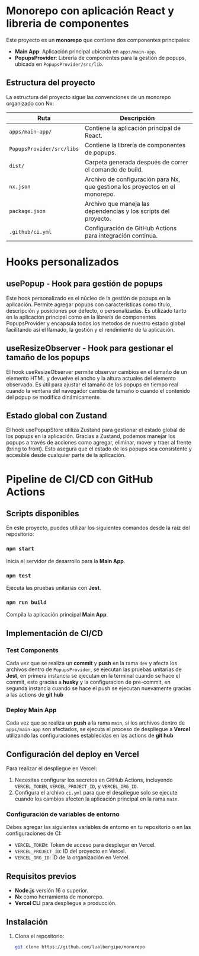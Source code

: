 # Monorepo con aplicación React y libreria de componentes

Este proyecto es un **monorepo** que contiene dos componentes principales:

- **Main App**: Aplicación principal ubicada en `apps/main-app`.
- **PopupsProvider**: Librería de componentes para la gestión de popups, ubicada en `PopupsProvider/src/lib`.

## Estructura del proyecto

La estructura del proyecto sigue las convenciones de un monorepo organizado con Nx:


| **Ruta**                | **Descripción**                                                                 |
|--------------------------|--------------------------------------------------------------------------------|
| `apps/main-app/`         | Contiene la aplicación principal de React.                                     |
| `PopupsProvider/src/libs`| Contiene la librería de componentes de popups.                                 |
| `dist/`                  | Carpeta generada después de correr el comando de build.                        |
| `nx.json`                | Archivo de configuración para Nx, que gestiona los proyectos en el monorepo.   |
| `package.json`           | Archivo que maneja las dependencias y los scripts del proyecto.                |
| `.github/ci.yml`         | Configuración de GitHub Actions para integración continua.                     |


# Hooks personalizados

## usePopup - Hook para gestión de popups
Este hook personalizado es el núcleo de la gestión de popups en la aplicación. Permite agregar popups con características como título, descripción y posiciones por defecto, o personalizadas. Es utilizado tanto en la aplicación principal como en la librería de componentes PopupsProvider y encapsula todos los metodos de nuestro estado global facilitando asi el llamado, la gestión y el rendimiento de la aplicación.

## useResizeObserver - Hook para gestionar el tamaño de los popups
El hook useResizeObserver permite observar cambios en el tamaño de un elemento HTML y devuelve el ancho y la altura actuales del elemento observado. Es útil para ajustar el tamaño de los popups en tiempo real cuando la ventana del navegador cambia de tamaño o cuando el contenido del popup se modifica dinámicamente.

## Estado global con Zustand
El hook usePopupStore utiliza Zustand para gestionar el estado global de los popups en la aplicación. Gracias a Zustand, podemos manejar los popups a través de acciones como agregar, eliminar, mover y traer al frente (bring to front). Esto asegura que el estado de los popups sea consistente y accesible desde cualquier parte de la aplicación.

# Pipeline de CI/CD con GitHub Actions

## Scripts disponibles

En este proyecto, puedes utilizar los siguientes comandos desde la raíz del repositorio:

### `npm start`
Inicia el servidor de desarrollo para la **Main App**.

### `npm test`
Ejecuta las pruebas unitarias con **Jest**.

### `npm run build`
Compila la aplicación principal **Main App**.


## Implementación de CI/CD

### Test Components
Cada vez que se realiza un **commit** y **push** en la rama `dev` y afecta los archivos dentro de `PopupsProvider`, se ejecutan las pruebas unitarias de **Jest**, en primera instancia se ejecutan en la terminal cuando se hace el commit, esto gracias a **husky** y la configuracion de pre-commit, en segunda instancia cuando se hace el push se ejecutan nuevamente gracias a las actions de **git hub**

### Deploy Main App
Cada vez que se realiza un **push** a la rama `main`, si los archivos dentro de `apps/main-app` son afectados, se ejecuta el proceso de despliegue a **Vercel** utilizando las configuraciones establecidas en las actions de **git hub**

## Configuración del deploy en Vercel

Para realizar el despliegue en Vercel:

1. Necesitas configurar los secretos en GitHub Actions, incluyendo `VERCEL_TOKEN`, `VERCEL_PROJECT_ID`, y `VERCEL_ORG_ID`.
2. Configura el archivo `ci.yml` para que el despliegue solo se ejecute cuando los cambios afecten la aplicación principal en la rama `main`.

### Configuración de variables de entorno

Debes agregar las siguientes variables de entorno en tu repositorio o en las configuraciones de CI:

- `VERCEL_TOKEN`: Token de acceso para desplegar en Vercel.
- `VERCEL_PROJECT_ID`: ID del proyecto en Vercel.
- `VERCEL_ORG_ID`: ID de la organización en Vercel.

## Requisitos previos

- **Node.js** versión 16 o superior.
- **Nx** como herramienta de monorepo.
- **Vercel CLI** para despliegue a producción.

## Instalación

1. Clona el repositorio:

   ```bash
   git clone https://github.com/lualbergipe/monorepo
